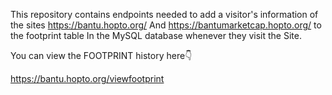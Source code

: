 This repository contains endpoints needed to 
add a visitor's information of the sites https://bantu.hopto.org/
And https://bantumarketcap.hopto.org/  to the footprint table 
In the MySQL database whenever they visit the
Site.

You can view the FOOTPRINT history here👇


https://bantu.hopto.org/viewfootprint





